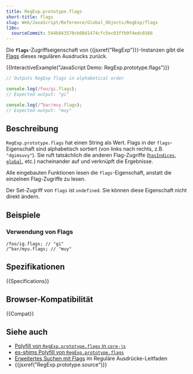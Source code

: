 ```yaml
---
title: RegExp.prototype.flags
short-title: flags
slug: Web/JavaScript/Reference/Global_Objects/RegExp/flags
l10n:
  sourceCommit: 544b843570cb08d1474cfc5ec03ffb9f4edc0166
---
```


Die **`flags`**-Zugriffseigenschaft von {{jsxref("RegExp")}}-Instanzen gibt die [Flags](/de/docs/Web/JavaScript/Guide/Regular_expressions#advanced_searching_with_flags) dieses regulären Ausdrucks zurück.

{{InteractiveExample("JavaScript Demo: RegExp.prototype.flags")}}

```js interactive-example
// Outputs RegExp flags in alphabetical order

console.log(/foo/gi.flags);
// Expected output: "gi"

console.log(/^bar/muy.flags);
// Expected output: "muy"
```

## Beschreibung

`RegExp.prototype.flags` hat einen String als Wert. Flags in der `flags`-Eigenschaft sind alphabetisch sortiert (von links nach rechts, z.B. `"dgimsuvy"`). Sie ruft tatsächlich die anderen Flag-Zugriffe ([`hasIndices`](/de/docs/Web/JavaScript/Reference/Global_Objects/RegExp/hasIndices), [`global`](/de/docs/Web/JavaScript/Reference/Global_Objects/RegExp/global), etc.) nacheinander auf und verknüpft die Ergebnisse.

Alle eingebauten Funktionen lesen die `flags`-Eigenschaft, anstatt die einzelnen Flag-Zugriffe zu lesen.

Der Set-Zugriff von `flags` ist `undefined`. Sie können diese Eigenschaft nicht direkt ändern.

## Beispiele

### Verwendung von Flags

```js-nolint
/foo/ig.flags; // "gi"
/^bar/myu.flags; // "muy"
```

## Spezifikationen

{{Specifications}}

## Browser-Kompatibilität

{{Compat}}

## Siehe auch

- [Polyfill von `RegExp.prototype.flags` in `core-js`](https://github.com/zloirock/core-js#ecmascript-string-and-regexp)
- [es-shims Polyfill von `RegExp.prototype.flags`](https://www.npmjs.com/package/regexp.prototype.flags)
- [Erweitertes Suchen mit Flags](/de/docs/Web/JavaScript/Guide/Regular_expressions#advanced_searching_with_flags) im Reguläre Ausdrücke-Leitfaden
- {{jsxref("RegExp.prototype.source")}}
